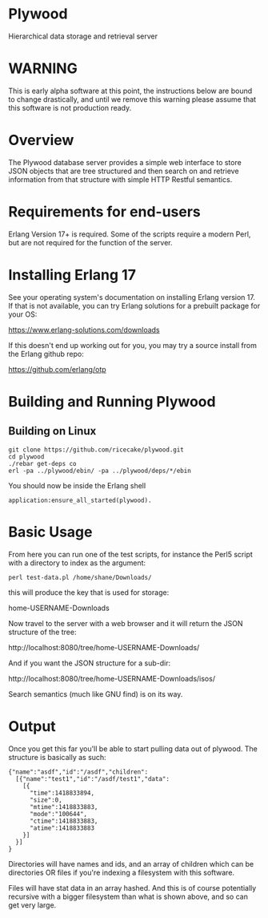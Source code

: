 Plywood
=======

Hierarchical data storage and retrieval server

WARNING
=======

This is early alpha software at this point, the
instructions below are bound to change drastically,
and until we remove this warning please assume that
this software is not production ready.

Overview
========

The Plywood database server provides a simple web 
interface to store JSON objects that are tree
structured and then search on and retrieve information
from that structure with simple HTTP Restful semantics.

Requirements for end-users
==========================

Erlang Version 17+ is required.
Some of the scripts require a modern Perl, but are
not required for the function of the server.

Installing Erlang 17
====================

See your operating system's documentation on installing
Erlang version 17. If that is not available, you can try
Erlang solutions for a prebuilt package for your OS:

  https://www.erlang-solutions.com/downloads

If this doesn't end up working out for you, you may try
a source install from the Erlang github repo:

  https://github.com/erlang/otp

Building and Running Plywood
============================

Building on Linux
-----------------

```
git clone https://github.com/ricecake/plywood.git
cd plywood
./rebar get-deps co
erl -pa ../plywood/ebin/ -pa ../plywood/deps/*/ebin
```

You should now be inside the Erlang shell

```
application:ensure_all_started(plywood).
```

Basic Usage
===========

From here you can run one of the test scripts, for
instance the Perl5 script with a directory to
index as the argument:

```
perl test-data.pl /home/shane/Downloads/
```

this will produce the key that is used for storage:

  home-USERNAME-Downloads

Now travel to the server with a web browser and it
will return the JSON structure of the tree:

  http://localhost:8080/tree/home-USERNAME-Downloads/

And if you want the JSON structure for a sub-dir:

  http://localhost:8080/tree/home-USERNAME-Downloads/isos/

Search semantics (much like GNU find) is on its way.

Output
======

Once you get this far you'll be able to start pulling
data out of plywood. The structure is basically as such:

```
{"name":"asdf","id":"/asdf","children":
  [{"name":"test1","id":"/asdf/test1","data":
    [{
      "time":1418833894,
      "size":0,
      "mtime":1418833883,
      "mode":"100644",
      "ctime":1418833883,
      "atime":1418833883
    }]
  }]
}
```

Directories will have names and ids, and an array of children
which can be directories OR files if you're indexing a filesystem
with this software.

Files will have stat data in an array hashed. And this is of course
potentially recursive with a bigger filesystem than what is shown above,
and so can get very large.
